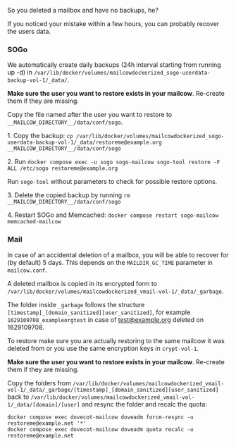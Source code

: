 So you deleted a mailbox and have no backups, he?

If you noticed your mistake within a few hours, you can probably recover the users data.

### SOGo

We automatically create daily backups (24h interval starting from running up -d) in `/var/lib/docker/volumes/mailcowdockerized_sogo-userdata-backup-vol-1/_data/`.

**Make sure the user you want to restore exists in your mailcow**. Re-create them if they are missing.

Copy the file named after the user you want to restore to `__MAILCOW_DIRECTORY__/data/conf/sogo`.

1\. Copy the backup: `cp /var/lib/docker/volumes/mailcowdockerized_sogo-userdata-backup-vol-1/_data/restoreme@example.org __MAILCOW_DIRECTORY__/data/conf/sogo`

2\. Run `docker compose exec -u sogo sogo-mailcow sogo-tool restore -F ALL /etc/sogo restoreme@example.org`

Run `sogo-tool` without parameters to check for possible restore options.

3\. Delete the copied backup by running `rm __MAILCOW_DIRECTORY__/data/conf/sogo`

4\. Restart SOGo and Memcached: `docker compose restart sogo-mailcow memcached-mailcow`

### Mail

In case of an accidental deletion of a mailbox, you will be able to recover for (by default) 5 days. This depends on the `MAILDIR_GC_TIME` parameter in `mailcow.conf`.

A deleted mailbox is copied in its encrypted form to `/var/lib/docker/volumes/mailcowdockerized_vmail-vol-1/_data/_garbage`.

The folder inside `_garbage` follows the structure `[timestamp]_[domain_sanitized][user_sanitized]`, for example `1629109708_exampleorgtest` in case of test@example.org deleted on 1629109708.

To restore make sure you are actually restoring to the same mailcow it was deleted from or you use the same encryption keys in `crypt-vol-1`.

**Make sure the user you want to restore exists in your mailcow**. Re-create them if they are missing.

Copy the folders from `/var/lib/docker/volumes/mailcowdockerized_vmail-vol-1/_data/_garbage/[timestamp]_[domain_sanitized][user_sanitized]` back to `/var/lib/docker/volumes/mailcowdockerized_vmail-vol-1/_data/[domain]/[user]` and resync the folder and recalc the quota:

```
docker compose exec dovecot-mailcow doveadm force-resync -u restoreme@example.net '*'
docker compose exec dovecot-mailcow doveadm quota recalc -u restoreme@example.net
```